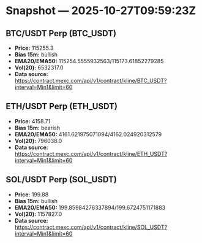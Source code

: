 # Snapshot — 2025-10-27T09:59:23Z

## BTC/USDT Perp (BTC_USDT)
- **Price:** 115255.3
- **Bias 15m:** bullish
- **EMA20/EMA50:** 115254.5555932563/115173.61852279285
- **Vol(20):** 6532317.0
- **Data source:** https://contract.mexc.com/api/v1/contract/kline/BTC_USDT?interval=Min1&limit=60

## ETH/USDT Perp (ETH_USDT)
- **Price:** 4158.71
- **Bias 15m:** bearish
- **EMA20/EMA50:** 4161.621975071094/4162.024920312579
- **Vol(20):** 796038.0
- **Data source:** https://contract.mexc.com/api/v1/contract/kline/ETH_USDT?interval=Min1&limit=60

## SOL/USDT Perp (SOL_USDT)
- **Price:** 199.88
- **Bias 15m:** bullish
- **EMA20/EMA50:** 199.85984276337894/199.6724751171883
- **Vol(20):** 1157827.0
- **Data source:** https://contract.mexc.com/api/v1/contract/kline/SOL_USDT?interval=Min1&limit=60
